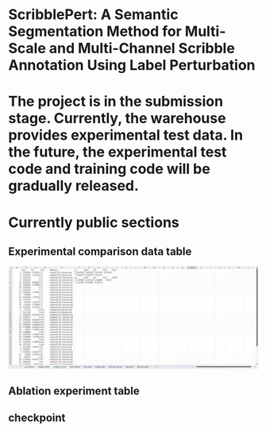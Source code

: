 # ScribblePert: A Semantic Segmentation Method for Multi-Scale and Multi-Channel Scribble Annotation Using Label Perturbation
# The project is in the submission stage. Currently, the warehouse provides experimental test data. In the future, the experimental test code and training code will be gradually released.

# Currently public sections

## Experimental comparison data table
![image](table.png)
## Ablation experiment table

## checkpoint
